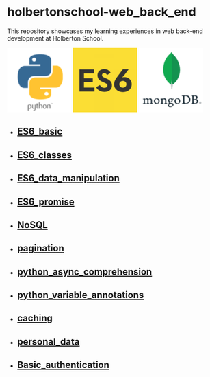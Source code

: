 # holbertonschool-web_back_end

This repository showcases my learning experiences in web back-end development at Holberton School.

![cover](/images/logo_python.png)
![cover](/images/logo_ES6.png)
![cover](/images/logo_mongoDB.png)

- ## [ES6_basic](/ES6_basic/)
- ## [ES6_classes](/ES6_classes/)
- ## [ES6_data_manipulation](/ES6_data_manipulation/)
- ## [ES6_promise](/ES6_promise/)
- ## [NoSQL](/NoSQL/)
- ## [pagination](/pagination/)
- ## [python_async_comprehension](/python_async_comprehension/)
- ## [python_variable_annotations](/python_variable_annotations/)
- ## [caching](/caching/)
- ## [personal_data](/personal_data/)
- ## [Basic_authentication](/Basic_authentication/)
